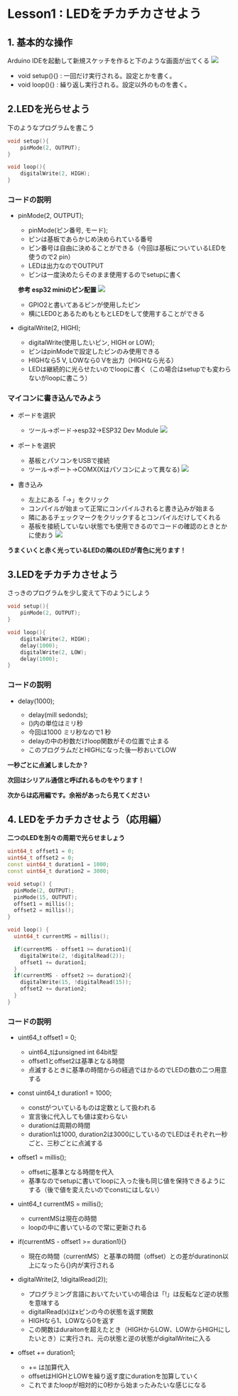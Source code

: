 # Lesson1 : LEDをチカチカさせよう

## 1. 基本的な操作
Arduino IDEを起動して新規スケッチを作ると下のような画面が出てくる
![](res/lesson1-LED/normalscreen.png)

- void setup(){} : 一回だけ実行される。設定とかを書く。
- void loop(){} : 繰り返し実行される。設定以外のものを書く。

## 2.LEDを光らせよう
下のようなプログラムを書こう
```c++
void setup(){
    pinMode(2, OUTPUT);
}

void loop(){
    digitalWrite(2, HIGH);
}
```
### コードの説明 
- pinMode(2, OUTPUT);

    - pinMode(ピン番号, モード);
    - ピンは基板であらかじめ決められている番号
    - ピン番号は自由に決めることができる（今回は基板についているLEDを使うので2 pin）
    - LEDは出力なのでOUTPUT
    - ピンは一度決めたらそのまま使用するのでsetupに書く

    **参考 esp32 miniのピン配置**
    ![](res/lesson1-LED/esp32pin.png)

    - GPIO2と書いてあるピンが使用したピン
    - 横にLED0とあるためもともとLEDをして使用することができる

- digitalWrite(2, HIGH);

    - digitalWrite(使用したいピン, HIGH or LOW);
    - ピンはpinModeで設定したピンのみ使用できる
    - HIGHなら5 V, LOWなら0 Vを出力（HIGHなら光る）
    - LEDは継続的に光らせたいのでloopに書く（この場合はsetupでも変わらないがloopに書こう）

### マイコンに書き込んでみよう
- ボードを選択

    - ツール→ボード→esp32→ESP32 Dev Module
    ![](res/lesson1-LED/board.png)

- ポートを選択

    - 基板とパソコンをUSBで接続
    - ツール→ポート→COMX(Xはパソコンによって異なる)
    ![](res/lesson1-LED/port.png)

- 書き込み

    - 左上にある「→」をクリック
    - コンパイルが始まって正常にコンパイルされると書き込みが始まる
    - 隣にあるチェックマークをクリックするとコンパイルだけしてくれる
    - 基板を接続していない状態でも使用できるのでコードの確認のときとかに使おう
    ![](res/lesson1-LED/exe.png)

**うまくいくと赤く光っているLEDの隣のLEDが青色に光ります！**

## 3.LEDをチカチカさせよう
さっきのプログラムを少し変えて下のようにしよう
```c++
void setup(){
    pinMode(2, OUTPUT);
}

void loop(){
    digitalWrite(2, HIGH);
    delay(1000);
    digitalWrite(2, LOW);
    delay(1000);
}
```

### コードの説明
- delay(1000);

    - delay(mill sedonds);
    - ()内の単位はミリ秒
    - 今回は1000 ミリ秒なので1 秒
    - delayの中の秒数だけloop関数がその位置で止まる
    - このプログラムだとHIGHになった後一秒おいてLOW

**一秒ごとに点滅しましたか？**

**次回はシリアル通信と呼ばれるものをやります！**

**次からは応用編です。余裕があったら見てください**

## 4. LEDをチカチカさせよう（応用編）

**二つのLEDを別々の周期で光らせましょう**

```c++
uint64_t offset1 = 0;
uint64_t offset2 = 0;
const uint64_t duration1 = 1000;
const uint64_t duration2 = 3000;

void setup() {
  pinMode(2, OUTPUT);
  pinMode(15, OUTPUT);
  offset1 = millis();
  offset2 = millis();
}

void loop() {
  uint64_t currentMS = millis();

  if(currentMS - offset1 >= duration1){
    digitalWrite(2, !digitalRead(2));
    offset1 += duration1; 
  }
  if(currentMS - offset2 >= duration2){
    digitalWrite(15, !digitalRead(15));
    offset2 += duration2; 
  }
}
```

### コードの説明
- uint64_t offset1 = 0;

    - uint64_tはunsigned int 64bit型
    - offset1とoffset2は基準となる時間
    - 点滅するときに基準の時間からの経過ではかるのでLEDの数の二つ用意する

- const uint64_t duration1 = 1000;

    - constがついているものは定数として扱われる
    - 宣言後に代入しても値は変わらない
    - durationは周期の時間
    - duration1は1000, duration2は3000にしているのでLEDはそれぞれ一秒ごと、三秒ごとに点滅する

- offset1 = millis();

    - offsetに基準となる時間を代入
    - 基準なのでsetupに書いてloopに入った後も同じ値を保持できるようにする（後で値を変えたいのでconstにはしない）

- uint64_t currentMS = millis();

    - currentMSは現在の時間
    - loopの中に書いているので常に更新される

- if(currentMS - offset1 >= duration1){}
    - 現在の時間（currentMS）と基準の時間（offset）との差がduratinon以上になったら{}内が実行される

- digitalWrite(2, !digitalRead(2));

    - プログラミング言語においてたいていの場合は「!」は反転など逆の状態を意味する
    - digitalRead(x)はxピンの今の状態を返す関数
    - HIGHなら1、LOWなら0を返す
    - この関数はduraitonを超えたとき（HIGHからLOW、LOWからHIGHにしたいとき）に実行され、元の状態と逆の状態がdigitalWriteに入る

- offset += duration1;

    - += は加算代入
    - offsetはHIGHとLOWを繰り返す度にdurationを加算していく
    - これでまたloopが相対的に0秒から始まったみたいな感じになる